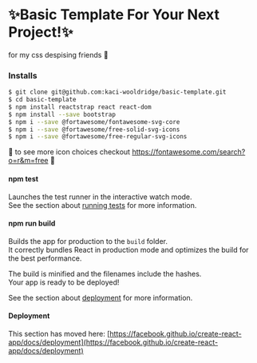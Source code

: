 # ✨Basic Template For Your Next Project!✨
for my css despising friends 💖


### Installs

```bash
$ git clone git@github.com:kaci-wooldridge/basic-template.git
$ cd basic-template
$ npm install reactstrap react react-dom
$ npm install --save bootstrap
$ npm i --save @fortawesome/fontawesome-svg-core
$ npm i --save @fortawesome/free-solid-svg-icons
$ npm i --save @fortawesome/free-regular-svg-icons
```

🌸 to see more icon choices checkout https://fontawesome.com/search?o=r&m=free 🌸


#### npm test

Launches the test runner in the interactive watch mode.\
See the section about [running tests](https://facebook.github.io/create-react-app/docs/running-tests) for more information.

#### npm run build

Builds the app for production to the `build` folder.\
It correctly bundles React in production mode and optimizes the build for the best performance.

The build is minified and the filenames include the hashes.\
Your app is ready to be deployed!

See the section about [deployment](https://facebook.github.io/create-react-app/docs/deployment) for more information.


#### Deployment

This section has moved here: [https://facebook.github.io/create-react-app/docs/deployment](https://facebook.github.io/create-react-app/docs/deployment)

